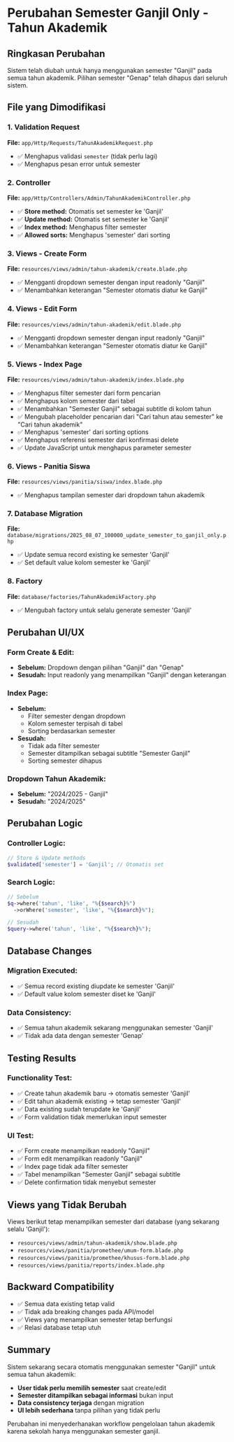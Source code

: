 # Perubahan Semester Ganjil Only - Tahun Akademik

## Ringkasan Perubahan

Sistem telah diubah untuk hanya menggunakan semester "Ganjil" pada semua tahun akademik. Pilihan semester "Genap" telah dihapus dari seluruh sistem.

## File yang Dimodifikasi

### 1. **Validation Request**
**File:** `app/Http/Requests/TahunAkademikRequest.php`
- ✅ Menghapus validasi `semester` (tidak perlu lagi)
- ✅ Menghapus pesan error untuk semester

### 2. **Controller**
**File:** `app/Http/Controllers/Admin/TahunAkademikController.php`
- ✅ **Store method:** Otomatis set semester ke 'Ganjil'
- ✅ **Update method:** Otomatis set semester ke 'Ganjil'
- ✅ **Index method:** Menghapus filter semester
- ✅ **Allowed sorts:** Menghapus 'semester' dari sorting

### 3. **Views - Create Form**
**File:** `resources/views/admin/tahun-akademik/create.blade.php`
- ✅ Mengganti dropdown semester dengan input readonly "Ganjil"
- ✅ Menambahkan keterangan "Semester otomatis diatur ke Ganjil"

### 4. **Views - Edit Form**
**File:** `resources/views/admin/tahun-akademik/edit.blade.php`
- ✅ Mengganti dropdown semester dengan input readonly "Ganjil"
- ✅ Menambahkan keterangan "Semester otomatis diatur ke Ganjil"

### 5. **Views - Index Page**
**File:** `resources/views/admin/tahun-akademik/index.blade.php`
- ✅ Menghapus filter semester dari form pencarian
- ✅ Menghapus kolom semester dari tabel
- ✅ Menambahkan "Semester Ganjil" sebagai subtitle di kolom tahun
- ✅ Mengubah placeholder pencarian dari "Cari tahun atau semester" ke "Cari tahun akademik"
- ✅ Menghapus 'semester' dari sorting options
- ✅ Menghapus referensi semester dari konfirmasi delete
- ✅ Update JavaScript untuk menghapus parameter semester

### 6. **Views - Panitia Siswa**
**File:** `resources/views/panitia/siswa/index.blade.php`
- ✅ Menghapus tampilan semester dari dropdown tahun akademik

### 7. **Database Migration**
**File:** `database/migrations/2025_08_07_100000_update_semester_to_ganjil_only.php`
- ✅ Update semua record existing ke semester 'Ganjil'
- ✅ Set default value kolom semester ke 'Ganjil'

### 8. **Factory**
**File:** `database/factories/TahunAkademikFactory.php`
- ✅ Mengubah factory untuk selalu generate semester 'Ganjil'

## Perubahan UI/UX

### **Form Create & Edit:**
- **Sebelum:** Dropdown dengan pilihan "Ganjil" dan "Genap"
- **Sesudah:** Input readonly yang menampilkan "Ganjil" dengan keterangan

### **Index Page:**
- **Sebelum:** 
  - Filter semester dengan dropdown
  - Kolom semester terpisah di tabel
  - Sorting berdasarkan semester
- **Sesudah:**
  - Tidak ada filter semester
  - Semester ditampilkan sebagai subtitle "Semester Ganjil"
  - Sorting semester dihapus

### **Dropdown Tahun Akademik:**
- **Sebelum:** "2024/2025 - Ganjil"
- **Sesudah:** "2024/2025"

## Perubahan Logic

### **Controller Logic:**
```php
// Store & Update methods
$validated['semester'] = 'Ganjil'; // Otomatis set
```

### **Search Logic:**
```php
// Sebelum
$q->where('tahun', 'like', "%{$search}%")
  ->orWhere('semester', 'like', "%{$search}%");

// Sesudah  
$query->where('tahun', 'like', "%{$search}%");
```

## Database Changes

### **Migration Executed:**
- ✅ Semua record existing diupdate ke semester 'Ganjil'
- ✅ Default value kolom semester diset ke 'Ganjil'

### **Data Consistency:**
- ✅ Semua tahun akademik sekarang menggunakan semester 'Ganjil'
- ✅ Tidak ada data dengan semester 'Genap'

## Testing Results

### **Functionality Test:**
- ✅ Create tahun akademik baru → otomatis semester 'Ganjil'
- ✅ Edit tahun akademik existing → tetap semester 'Ganjil'
- ✅ Data existing sudah terupdate ke 'Ganjil'
- ✅ Form validation tidak memerlukan input semester

### **UI Test:**
- ✅ Form create menampilkan readonly "Ganjil"
- ✅ Form edit menampilkan readonly "Ganjil"
- ✅ Index page tidak ada filter semester
- ✅ Tabel menampilkan "Semester Ganjil" sebagai subtitle
- ✅ Delete confirmation tidak menyebut semester

## Views yang Tidak Berubah

Views berikut tetap menampilkan semester dari database (yang sekarang selalu 'Ganjil'):
- `resources/views/admin/tahun-akademik/show.blade.php`
- `resources/views/panitia/promethee/umum-form.blade.php`
- `resources/views/panitia/promethee/khusus-form.blade.php`
- `resources/views/panitia/reports/index.blade.php`

## Backward Compatibility

- ✅ Semua data existing tetap valid
- ✅ Tidak ada breaking changes pada API/model
- ✅ Views yang menampilkan semester tetap berfungsi
- ✅ Relasi database tetap utuh

## Summary

Sistem sekarang secara otomatis menggunakan semester "Ganjil" untuk semua tahun akademik:
- **User tidak perlu memilih semester** saat create/edit
- **Semester ditampilkan sebagai informasi** bukan input
- **Data consistency terjaga** dengan migration
- **UI lebih sederhana** tanpa pilihan yang tidak perlu

Perubahan ini menyederhanakan workflow pengelolaan tahun akademik karena sekolah hanya menggunakan semester ganjil.
